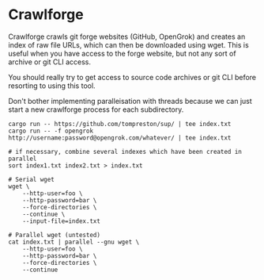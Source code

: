 # Crawlforge
Crawlforge crawls git forge websites (GitHub, OpenGrok) and creates an index of
raw file URLs, which can then be downloaded using wget. This is useful when you
have access to the forge website, but not any sort of archive or git CLI access.

You should really try to get access to source code archives or git CLI before
resorting to using this tool.

Don't bother implementing paralleisation with threads because we can just start
a new crawlforge process for each subdirectory.

    cargo run -- https://github.com/tompreston/sup/ | tee index.txt
    cargo run -- -f opengrok http://username:password@opengrok.com/whatever/ | tee index.txt

    # if necessary, combine several indexes which have been created in parallel
    sort index1.txt index2.txt > index.txt

    # Serial wget
    wget \
        --http-user=foo \
        --http-password=bar \
        --force-directories \
        --continue \
        --input-file=index.txt

    # Parallel wget (untested)
    cat index.txt | parallel --gnu wget \
        --http-user=foo \
        --http-password=bar \
        --force-directories \
        --continue
